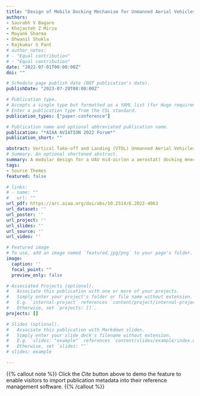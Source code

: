 ```yaml
---
title: "Design of Mobile Docking Mechanism for Unmanned Aerial Vehicles capable of Vertical Take-off and Landing"
authors:
- Saurabh V Bagare
- Khojasteh Z Mirza
- Mayank Sharma
- Dhwanil Shukla
- Rajkumar S Pant
# author_notes:
# - "Equal contribution"
# - "Equal contribution"
date: "2022-07-01T00:00:00Z"
doi: ""

# Schedule page publish date (NOT publication's date).
publishDate: "2023-07-20T00:00:00Z"

# Publication type.
# Accepts a single type but formatted as a YAML list (for Hugo requirements).
# Enter a publication type from the CSL standard.
publication_types: ["paper-conference"]

# Publication name and optional abbreviated publication name.
publication: "*AIAA AVIATION 2022 Forum*"
publication_short: ""

abstract: Vertical Take-off and Landing (VTOL) Unmanned Aerial Vehicles (UAVs) enjoy a great majority of the UAV market with a wide variety of applications due to their low cost and time to set up and operate. Some of these applications demand continuous drone operations with minimal to no human intervention for routine activities such as recharging and maintenance. Very recently, ground-based UAV docking stations doing recharging or battery swapping autonomously have been seen as a potential way to address the need. However, there are still some applications, such as operations from a boat or an aerial platform, where there is no conveniently available stationary or steady base on which the docking station can be installed. Developing a moving docking station offers a new set of challenges along UAV guidance/navigation for precision landing on moving target, and along docking mechanism to align and secure the UAV for subsequent operations on the dock without errors. This paper describes some of the existing docking solutions and highlights their features. . A novel docking solution is proposed specifically designed keeping the unsteady motion of the platform into consideration. The mechanism is versatile in terms of type of the VTOL UAVs it can serve and in terms of platforms it can be implemented on. Tests were carried out using an off-the-shelf UAV and the mechanism was observed to be working as expected.
# Summary. An optional shortened abstract.
summary: A modular design for a UAV mid-air(on a aerostat) docking mnechanism that is capable for locking all six degrees of freedom of the UAV.
tags:
- Source Themes
featured: false

# links:
# - name: ""
#   url: ""
url_pdf: https://arc.aiaa.org/doi/abs/10.2514/6.2022-4063
url_dataset: ''
url_poster: ''
url_project: ''
url_slides: ''
url_source: ''
url_video: ''

# Featured image
# To use, add an image named `featured.jpg/png` to your page's folder. 
image:
  caption: ''
  focal_point: ""
  preview_only: false

# Associated Projects (optional).
#   Associate this publication with one or more of your projects.
#   Simply enter your project's folder or file name without extension.
#   E.g. `internal-project` references `content/project/internal-project/index.md`.
#   Otherwise, set `projects: []`.
projects: []

# Slides (optional).
#   Associate this publication with Markdown slides.
#   Simply enter your slide deck's filename without extension.
#   E.g. `slides: "example"` references `content/slides/example/index.md`.
#   Otherwise, set `slides: ""`
# slides: example

---
```

{{% callout note %}}
Click the *Cite* button above to demo the feature to enable visitors to import publication metadata into their reference management software.
{{% /callout %}}